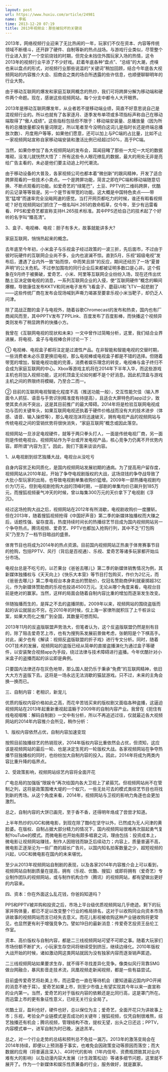 ```yaml
---
layout: post
url: https://www.huxiu.com/article/24981
name: 李拓
time: 2013-12-20 07:19
title: 2013年视频业：那些被玩坏的关键词
---
```

2013年，网络视频行业迎来了无比热闹的一年，玩家们不仅在资本、内容等传统领域不断缠斗，还开辟了硬件、自制等新的热点战场。与游戏行业类似，尽管整个行业进入到了一个空前烧钱的时期，但完全未挡住外围玩家入场的热情，这令2013年的视频行业平添了不少好戏。赶着年底各种“盘点”、“总结”的大潮，虎嗅也来以盘点的形式，对视频行业那些说滥的“关键词”稍加回顾，结合今年底各大视频网站的内容推介大会、招商会之类的场合所透露的些许信息，也顺便聊聊明年的行业大势。

由于移动互联网的爆发和家庭互联网概念的热炒，我们可将跨屏分解为移动端和硬件两个命题。现在，感谢这些视频网站，每个分支中都令人大开眼界。

2013年是移动互联网爆发年，从业者若不提移动端业绩，简直不好意思说自己是混视频行业的。所以也就有了各家逐月、逐季发布单项或多项指标声称自己在移动端取得了“傲人成绩”。这些指标包括但不限于：移动端安装量、总播放量（因为所有的总播放量都没有量词限定，所以笔者至今没明白这词儿是指时长还是终端总播放次数）、月度用户等等，如果他们愿意，还可以加上与PC端的占比量，比如不止一家视频网站宣称自家移动端安装和激活比例已经超过50%，高于PC端。

当然，如果你参加了各大视频网站的发布会，耳闻目睹了那些一大坨一大坨的数据堆砌，没准儿就恍然大悟了：所有这些令人眼花缭乱的数据，最大的用处无非是亮给广告主看的，未必是他们要主动追上时代潮流。

由于移动设备的大普及，各家视频公司也都本着“微创新”的跟风精神，开发了适合跨屏观看的一些技术小卖点。一个是跨屏功能，简言之即在PC端和移动端随意切换、不断点观看的功能。如爱奇艺的“绿尾巴”，土豆、PPTV的二维码跨屏，优酷的云记录等等皆是。另一个是节省带宽的功能。这大概是中国特色卖点——带宽“猛增”而速率完全没飚网速的感觉。当打开网页都吃力的时候，谁还有暇看视频呢？好在视频网站们抓住了一根名叫H.265的救命稻草，仅今年，至少有迅雷看看、PPS和爱奇艺都宣称支持H.265技术标准。其中PPS还给自己的技术起了个好听的名字叫“臻高清”。

3、盒子、电视棒、电视：胆子有多大，故事就能讲多大?

家庭互联网，悄悄热起来的概念。

去年底至今年初，小米盒子与乐视盒子经过政策的一波三折，先后面市，不过由于彼时玩硬件的互联网企业尚不多，业内也波澜不惊。直到5月，乐视“超级电视”发布后，遭遇了业内外一致“始而惊，中而笑且排”的反应，期间还经历了一场“夏普声明”的公关危机。不过参加围攻的同行企业后来都被证明多数口是心非。这个假象在9月终于被撕破，爱奇艺、小米、阿里等互联网企业纷纷入场，现在还传出优酷土豆决定做电视的消息，一系列互联网企业的入侵，使“互联网硬件”概念的瞬间爆棚，导致康佳发布KKTV和同洲电子发布飞看盒子、蘑菇UI和飞TV一起悲剧了——这些传统厂商在发布会现场喊到声嘶力竭甚至要拿乐视小米当靶子，却仍乏人问津。

除了混战正酣的盒子与电视外，随着谷歌Chromecast的发布和热卖，国内也有厂商闻风而至，其中PPTV发布了PPLink、百度发布了百度影棒，而快播这个视频异类则发布了稍显跨界的快播小方。

我曾在《互联网电视的现状和未来》一文中曾作过简略分析，这里，我们结合业界进展，将电视、盒子与电视棒合并讨论一下：

① 电视棒、电视盒子都将注定是过渡性产品。在非智能和智能电视的交替时期，一些消费者未必乐意更换旧电视，那么电视棒或电视盒子都是不错的选择。但随着带宽的增加，智能电视功能的完善，消费者娱乐理念的转变，电视棒与盒子终归不会成为家庭互联网的中心。Xbox等游戏主机将在2014年下半年入华，而这些游戏主机也将加入视频功能，这对机顶盒无论如何都不是个好消息。因此机顶盒与游戏主机之间的界限终将模糊，乃至合二而一。

② 目前的互联网电视智能化程度不高（推送功能一般），交互性能欠佳（输入界面令人抓狂、语音与手势识别精准度有待提高），且适合大屏特色的app过少，致使其卖点尚不突出，这是其目前推广的最大障碍。2014年将是检验互联网电视成功与否的关键年头，如果互联网电视还执着于硬件价格战而没有大的技术进步（体感、语音、输入操控等），那么电视泡沫将迅速破灭，拥有电视产品的视频网站与传统电视之间的营销优势将很快消失，“家庭互联网”概念或因此落空。

视频网站一旦涉足电视硬件，就等于两只拳头打人，一面是传统电视厂商，另一面则是传统电视台。视频网站作为平台或开发电视产品，核心竞争力仍离不开优势内容。即所谓“内容为王”。因此，我们下面来谈谈内容。

1、从电视剧到综艺独播大战，电视台从没吃亏

自身内容贫乏和同质化，是国内视频网站发展初期的通病。为了提高用户留存度，视频网站从2010年起，开始了争夺电视剧版权的大战，这场烧钱的争夺战导致了大批小型玩家的出局，也导致电视剧单集收购价猛增。2009年一部热播电视剧均价为1万元，但到电视剧抢购大战的顶峰时期，一部剧的单集均价已飙升到185万元，而搜狐视频豪气冲天的时候，曾以每集300万元的天价拿下了电视剧《浮沉》。

经过这场抢购大战之后，视频网站在2012年有所消歇，电视剧收购价一度腰斩。但在2013年，随着搜狐视频抢得《中国好声音》第二季的新媒体独播权而大赚之后，话题性强、留存度高，热度持续时间长的热播综艺节目成为国内视频网站另一个争夺热点。腾讯视频、爱奇艺、PPTV也都加入抢购行列，其中不乏“打包购买”乃至为了一档节目暗战的盛景。

体育节目也将成为2014年的热点资源。目前国内视频网站正热衷于体育赛事节目的抢购，包括PPTV、风行（背后是百视通）、乐视、爱奇艺等诸多玩家都开始瓜分市场。

电视台总是不吃亏的，以芒果台《爸爸去哪儿》第二季的新媒体销售情况为例，其新媒体独播权与《天天向上》《快乐大本营》等节目打包购买，作价为2亿元，而《爸爸去哪儿》第二季电视台本身卖出的赞助价，仅冠名赞助商伊利就豪掷超3亿元，作为新媒体赞助商的乐视也投进4500万元。无论从哪个角度来看，电视台目前是绝对的赢家。当然，这样的局面会随着自制内容比重的增加而逐渐发生改变。

伴随独播而生的，是挥之不去的盗播阴影。2009年以来，视频网站的围绕盗版而起的诉讼就层出不穷。在2010年的时候，仅上海一家律所就积压了上千桩诉讼案，如果大而化之推广到全国，其数量可想而知。

2013年11月的反盗版联盟声势浩大，但笔者认为，这个反盗版联盟仍然是别有目的，除了阻击爱奇艺上市，也有为搜狗系发展前景做考虑，张朝阳是个下棋高手。对此，阑夕也有《解读：视频反盗版联盟的折子戏》进行专文分析。同时，随着OOT技术的发展，视频网站的盗版已经从简单的直接盗播演化为通过盒子等硬件，以安装聚合视频app为手段，绕过法律与技术障碍进行盗播。今年优酷针对小米盒子的盗播而起的诉讼即是典例。

只要国内法律还存在灰色地带，那么国人就仍乐于秉承“免费”的互联网精神，依旧大大方方盗版下去。这将是一场永远无法消歇的猫鼠游戏。只不过，未来的主角会换一换而已。

三、自制内容：老相识，新宠儿

优质的版权内容价格如此之高，而花辛苦钱买来的版权剧又面临各种盗播，这逼迫视频网站在2013年起重新重视起滥觞于2009年的自制内容产业。我曾在《扼住有线电视咽喉：解码自制剧》一文中有分析，所以不再追述过往，仅就最近各大视频网站的2014年内容推介会所见，稍作分析：

1、版权内容依然占优，自制内容加速变现

按照目前独播综艺的热销现状，2014年版权内容比重依然会占优，但须知，这应该是视频网站的最后一轮、也是决定生死的一轮版权大战。各家视频网站在争夺热播节目独播权的同时，也纷纷加大自制内容的投入。因此，2014年将成为两类内容比重升降的临界点。

2、受政策影响，视频网站综艺内容将全面开花

广电总局的加强版“限娱令”再次给国内各大卫视上了紧箍咒。但视频网站尚不在管制之列，这将是政策围堵大堤的一个蚁穴，一些无处可去的模式类综艺节目也将找到新的秀场。从这个角度来看，2014年，视频网站与卫视的影响力角逐也会更加激烈。

总之，自制内容的大饼已画完，至于香不香，还得明年烙成了尝尝才知道。

上半年热炒的UGC和微电影，到现在除了酷6在坚守以外，已然成为无人问津的黄脸婆。在版权、自制占据大部分精力的情况下，国内视频网站很难再次鼓起勇气复制YouTube的模式。而微电影也开始有颇多唱衰之词，理由包括：投资成本上，微电影让视频网站赚钱，制作人因赔钱而缺乏后续动力；内容上，质量普遍不高，微电影正逐渐沦为一些厂商的超长广告片。以国内知名拍客数量之少，超短视频的兴起，UGC和微电影在国内的未来堪忧。

至少从2013年视频网站自制剧的表现，以及各家2014年内容推介会上可以看到，视频网站自制剧质量在提高，拥有（乐视、优酷、搜狐）或即将拥有（爱奇艺）专业制作团队的视频网站，或与制作机构合作（腾讯）的视频网站，都有望做出更好的内容来。

四、资本：你在外面这么乱花钱，你爸妈知道吗？

PPS和PPTV被并购和投资之后，市场上平台级优质视频网站几乎绝迹。剩下的玩家并购体量，都已不足以改变整个行业的格局排名，这对于以收购同业向资本市场讲故事的视频网站而言已经失去意义。而花儿影视被收购这种产业链收购将更常见，也显然更有利于增强竞争力。譬如19日的最新消息：传爱奇艺投资王岳伦工作室。

资本、高价版权与自制内容，都是二三线视频网站可望不可即之事。随着大玩家们市场份额不断扩大，小玩家生存空间将继续受到挤压，继续边缘化。2010年版权大战开始的时候，诸如激动网这类网站就因为没有独家内容而逐渐销声匿迹。

二三线视频网站如果要求生存，就不得不寻找差异化竞争。像类似风行背靠SMG做台网融合，暴风影音走技术流，凤凰视频走新闻视频，都是一些有益尝试。

目前盛传爱奇艺将赴美上市，而迅雷也一直在等待机会（要知道最近国内IPO开闸的消息不绝于耳）。爱奇艺如果上市，则至少市值上有望实现其今年以来一直宣称的业内第一。当然，爱奇艺的对于版权内容的依赖还是比同行高，这是罩门所在。而迅雷上市的更有象征性意义，已经无关行业全局了。

优酷土豆，盈利也好，硬件也好，总以保位为主；爱奇艺，全面开花只为讲故事上市；乐视，考验全产业链模式是否成功的关键年；搜狐视频，仅凭自制很难熬，综艺独播还有机会；腾讯视频，管理结构不改，提权无望，出头之日还远；PPTV，内容模式单一，进军自制为时已晚，迷途羔羊。

总之，对一个行业走势的总结和预判总不免挂一漏万。2013年的激荡变局会在2014年持续，即便以上预测基于事实，也难免会因政策变动等原因而落空；而大数据的应用（将普遍且深入）、4G时代的影响（1年内信号、资费瓶颈致其对业内难有大的影响）以及动漫内容大发展（计生政策松动）等诸多细节问题，这里就不展开了。作为一个新媒体和娱乐性质兼备的行业，服务做好，就是赢家。

